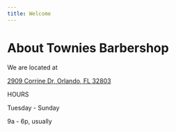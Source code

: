 ```yaml
---
title: Welcome
---
```


<div class="parallax">

<div class="grid-x shop">
    <div class="cell">
    </div>
</div>
<div class="grid-container">
  <div class="grid-x">
    <div class="cell text-center">
      <h1>About Townies Barbershop</h1>
      <p>We are located at</p>
      <p><a href="https://g.page/towniesbarbershop" target="_blank">2909 Corrine Dr, Orlando, FL 32803</a></p>
      <p>HOURS</p>
      <p>Tuesday - Sunday</p>
      <p>9a - 6p, usually</p>
    </div>
  </div>
</div>
</div>
